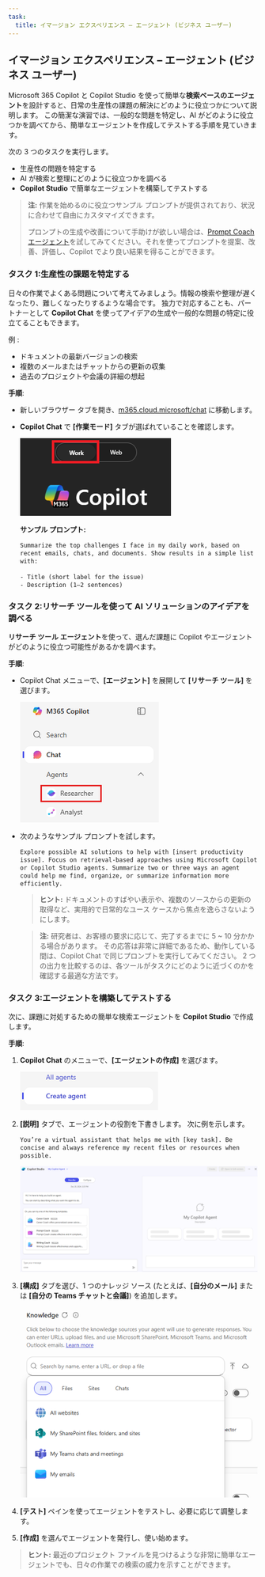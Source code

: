 ```yaml
---
task:
  title: イマージョン エクスペリエンス – エージェント (ビジネス ユーザー)
---
```


## イマージョン エクスペリエンス – エージェント (ビジネス ユーザー)

Microsoft 365 Copilot と Copilot Studio を使って簡単な**検索ベースのエージェント**を設計すると、日常の生産性の課題の解決にどのように役立つかについて説明します。 この簡潔な演習では、一般的な問題を特定し、AI がどのように役立つかを調べてから、簡単なエージェントを作成してテストする手順を見ていきます。  

次の 3 つのタスクを実行します。

- 生産性の問題を特定する  
- AI が検索と整理にどのように役立つかを調べる  
- **Copilot Studio** で簡単なエージェントを構築してテストする  

> **注:** 作業を始めるのに役立つサンプル プロンプトが提供されており、状況に合わせて自由にカスタマイズできます。  
>
> プロンプトの生成や改善について手助けが欲しい場合は、<a href="https://appsource.microsoft.com/en-us/product/office/WA200007578" target="_blank">Prompt Coach エージェント</a>を試してみてください。それを使ってプロンプトを提案、改善、評価し、Copilot でより良い結果を得ることができます。

### タスク 1:生産性の課題を特定する  

日々の作業でよくある問題について考えてみましょう。情報の検索や整理が遅くなったり、難しくなったりするような場合です。 独力で対応することも、パートナーとして **Copilot Chat** を使ってアイデアの生成や一般的な問題の特定に役立てることもできます。

例 :

- ドキュメントの最新バージョンの検索  
- 複数のメールまたはチャットからの更新の収集  
- 過去のプロジェクトや会議の詳細の想起  

**手順**:  

- 新しいブラウザー タブを開き、[m365.cloud.microsoft/chat](https://m365.cloud.microsoft/chat) に移動します。 

- **Copilot Chat** で **[作業モード]** タブが選ばれていることを確認します。  

   ![Copilot Chat の [作業モード] タブを示すスクリーンショット。](../Prompts/Media/work-mode.png)  

    **サンプル プロンプト:**

    ```text
    Summarize the top challenges I face in my daily work, based on recent emails, chats, and documents. Show results in a simple list with: 
    
    - Title (short label for the issue) 
    - Description (1–2 sentences) 
    ```  

### タスク 2:リサーチ ツールを使って AI ソリューションのアイデアを調べる  

**リサーチ ツール エージェント**を使って、選んだ課題に Copilot やエージェントがどのように役立つ可能性があるかを調べます。

**手順**:  

- Copilot Chat メニューで、**[エージェント]** を展開して **[リサーチ ツール]** を選びます。  

   ![M365 Copilot メニューで選ばれた [リサーチ ツール] を示すスクリーンショット。](../Prompts/Media/researcher.png)  

- 次のようなサンプル プロンプトを試します。  

   ```text
   Explore possible AI solutions to help with [insert productivity issue]. Focus on retrieval-based approaches using Microsoft Copilot or Copilot Studio agents. Summarize two or three ways an agent could help me find, organize, or summarize information more efficiently.
   ```  

    > **ヒント:** ドキュメントのすばやい表示や、複数のソースからの更新の取得など、実用的で日常的なユース ケースから焦点を逸らさないようにします。
  
    > **注:** 研究者は、お客様の要求に応じて、完了するまでに 5 ~ 10 分かかる場合があります。 その応答は非常に詳細であるため、動作している間は、Copilot Chat で同じプロンプトを実行してみてください。 2 つの出力を比較するのは、各ツールがタスクにどのように近づくのかを確認する最適な方法です。
    
### タスク 3:エージェントを構築してテストする  

次に、課題に対処するための簡単な検索エージェントを **Copilot Studio** で作成します。  

**手順**:  

1. **Copilot Chat** のメニューで、**[エージェントの作成]** を選びます。

   ![[エージェントの作成] リンクを示すスクリーンショット。](../Prompts/Media/create-agent.png)  

1. **[説明]** タブで、エージェントの役割を下書きします。 次に例を示します。  

   ```text
   You’re a virtual assistant that helps me with [key task]. Be concise and always reference my recent files or resources when possible.
   ```  

   ![サンプル プロンプトが入力されたエージェントの説明を示すスクリーンショット。](../Prompts/Media/create-agent-through-describe.png)  

1. **[構成]** タブを選び、1 つのナレッジ ソース (たとえば、**[自分のメール]** または **[自分の Teams チャットと会議]**) を追加します。

    ![エージェント ビルダーのナレッジ ソース セクションを示すスクリーンショット。](../Prompts/Media/knowledge-sources.png)

1. **[テスト]** ペインを使ってエージェントをテストし、必要に応じて調整します。  
1. **[作成]** を選んでエージェントを発行し、使い始めます。  

> **ヒント:** 最近のプロジェクト ファイルを見つけるような非常に簡単なエージェントでも、日々の作業での検索の威力を示すことができます。
